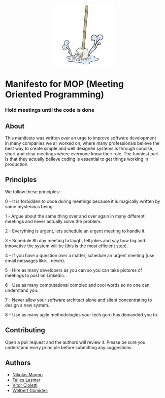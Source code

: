 <p align="center">
    <a href="#fluentscheduler">
        <img alt="logo" src="https://github.com/VitorCioletti/MOP/blob/master/icon.png?raw=true">
    </a>
</p>

# Manifesto for MOP (Meeting Oriented Programming)

### Hold meetings until the code is done

## About

This manifesto was written over an urge to improve software development in many companies we all worked on, where many professionals believe the best way to create simple and well designed systems is through concise, short and clear meetings where everyone know their role. The funniest part is that they actually believe coding is essential to get things working in production.

## Principles

We follow these principles:

0 - It is forbidden to code during meetings because it is magically written by some mysterious being.

1 - Argue about the same thing over and over again in many different meetings and never actually solve the problem.

2 - Everything is urgent, lets schedule an urgent meeting to handle it.

3 - Schedule 8h day meeting to laugh, tell jokes and say how big and innovative the system will be (this is the most efficient step).

4 - If you have a question over a matter, schedule an urgent meeting (use email messages like... never).

5 - Hire as many developers as you can so you can take pictures of meetings to post on Linkedin.

6 - Use as many computational complex and cool words so no one can understand you.

7 - Never allow your software architect alone and silent concentrating to design a new system.

8 - Use as many agile methodologies your tech guru has demanded you to.

## Contributing

Open a pull request and the authors will review it. Please be sure you understand every principle before submitting any suggestions.

## Authors

* [Nikolas Magno](https://github.com/nikolasmagno)
* [Talles Lasmar](https://github.com/tallesl)
* [Vitor Cioletti](https://github.com/VitorCioletti)
* [Welbert Gomides](https://github.com/tallesl)
